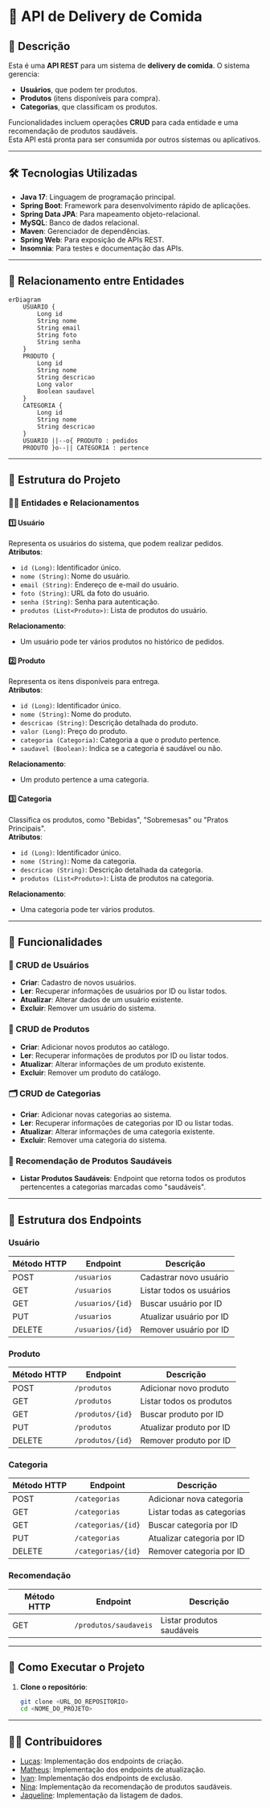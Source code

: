 # 🍔 API de Delivery de Comida

## 📝 Descrição  
Esta é uma **API REST** para um sistema de **delivery de comida**. O sistema gerencia:
- **Usuários**, que podem ter produtos.
- **Produtos** (itens disponíveis para compra).
- **Categorias**, que classificam os produtos.

Funcionalidades incluem operações **CRUD** para cada entidade e uma recomendação de produtos saudáveis.  
Esta API está pronta para ser consumida por outros sistemas ou aplicativos.

---

## 🛠️ Tecnologias Utilizadas  
- **Java 17**: Linguagem de programação principal.  
- **Spring Boot**: Framework para desenvolvimento rápido de aplicações.  
- **Spring Data JPA**: Para mapeamento objeto-relacional.  
- **MySQL**: Banco de dados relacional.  
- **Maven**: Gerenciador de dependências.  
- **Spring Web**: Para exposição de APIs REST.  
- **Insomnia**: Para testes e documentação das APIs.  

---

## 🔗 Relacionamento entre Entidades

```mermaid
erDiagram
    USUARIO {
        Long id
        String nome
        String email
        String foto
        String senha
    }
    PRODUTO {
        Long id
        String nome
        String descricao
        Long valor
        Boolean saudavel
    }
    CATEGORIA {
        Long id
        String nome
        String descricao
    }
    USUARIO ||--o{ PRODUTO : pedidos
    PRODUTO }o--|| CATEGORIA : pertence
```
---

## 📂 Estrutura do Projeto  

### 🧑‍💻 Entidades e Relacionamentos  

#### 1️⃣ **Usuário**
Representa os usuários do sistema, que podem realizar pedidos.  
**Atributos**:  
- `id (Long)`: Identificador único.  
- `nome (String)`: Nome do usuário.  
- `email (String)`: Endereço de e-mail do usuário.  
- `foto (String)`: URL da foto do usuário.  
- `senha (String)`: Senha para autenticação.  
- `produtos (List<Produto>)`: Lista de produtos do usuário.  

**Relacionamento**:  
- Um usuário pode ter vários produtos no histórico de pedidos.  

#### 2️⃣ **Produto**
Representa os itens disponíveis para entrega.  
**Atributos**:  
- `id (Long)`: Identificador único.  
- `nome (String)`: Nome do produto.  
- `descricao (String)`: Descrição detalhada do produto.  
- `valor (Long)`: Preço do produto.  
- `categoria (Categoria)`: Categoria a que o produto pertence.
- `saudavel (Boolean)`: Indica se a categoria é saudável ou não.  

**Relacionamento**:  
- Um produto pertence a uma categoria.  

#### 3️⃣ **Categoria**
Classifica os produtos, como "Bebidas", "Sobremesas" ou "Pratos Principais".  
**Atributos**:  
- `id (Long)`: Identificador único.  
- `nome (String)`: Nome da categoria.  
- `descricao (String)`: Descrição detalhada da categoria.  
- `produtos (List<Produto>)`: Lista de produtos na categoria.  

**Relacionamento**:  
- Uma categoria pode ter vários produtos.  

---

## 🌟 Funcionalidades  

### 🔑 CRUD de Usuários
- **Criar**: Cadastro de novos usuários.  
- **Ler**: Recuperar informações de usuários por ID ou listar todos.  
- **Atualizar**: Alterar dados de um usuário existente.  
- **Excluir**: Remover um usuário do sistema.  

### 🛒 CRUD de Produtos
- **Criar**: Adicionar novos produtos ao catálogo.  
- **Ler**: Recuperar informações de produtos por ID ou listar todos.  
- **Atualizar**: Alterar informações de um produto existente.  
- **Excluir**: Remover um produto do catálogo.  

### 🗂️ CRUD de Categorias
- **Criar**: Adicionar novas categorias ao sistema.  
- **Ler**: Recuperar informações de categorias por ID ou listar todas.  
- **Atualizar**: Alterar informações de uma categoria existente.  
- **Excluir**: Remover uma categoria do sistema.  

### 🥗 Recomendação de Produtos Saudáveis
- **Listar Produtos Saudáveis**: Endpoint que retorna todos os produtos pertencentes a categorias marcadas como "saudáveis".  

---

## 🔗 Estrutura dos Endpoints  

### **Usuário**
| Método HTTP | Endpoint          | Descrição                      |
|-------------|-------------------|--------------------------------|
| POST        | `/usuarios`       | Cadastrar novo usuário         |
| GET         | `/usuarios`       | Listar todos os usuários       |
| GET         | `/usuarios/{id}`  | Buscar usuário por ID          |
| PUT         | `/usuarios`       | Atualizar usuário por ID       |
| DELETE      | `/usuarios/{id}`  | Remover usuário por ID         |

### **Produto**
| Método HTTP | Endpoint          | Descrição                      |
|-------------|-------------------|--------------------------------|
| POST        | `/produtos`       | Adicionar novo produto         |
| GET         | `/produtos`       | Listar todos os produtos       |
| GET         | `/produtos/{id}`  | Buscar produto por ID          |
| PUT         | `/produtos`       | Atualizar produto por ID       |
| DELETE      | `/produtos/{id}`  | Remover produto por ID         |

### **Categoria**
| Método HTTP | Endpoint          | Descrição                      |
|-------------|-------------------|--------------------------------|
| POST        | `/categorias`     | Adicionar nova categoria       |
| GET         | `/categorias`     | Listar todas as categorias     |
| GET         | `/categorias/{id}`| Buscar categoria por ID        |
| PUT         | `/categorias`     | Atualizar categoria por ID     |
| DELETE      | `/categorias/{id}`| Remover categoria por ID       |

### **Recomendação**
| Método HTTP | Endpoint                | Descrição                      |
|-------------|-------------------------|--------------------------------|
| GET         | `/produtos/saudaveis`   | Listar produtos saudáveis      |

---

## 🚀 Como Executar o Projeto  

1. **Clone o repositório**:  
   ```bash
   git clone <URL_DO_REPOSITORIO>
   cd <NOME_DO_PROJETO>
---

## 👨‍💻 Contribuidores

- [Lucas](https://github.com/Lucassai): Implementação dos endpoints de criação.
- [Matheus](https://github.com/MatheusSPQ): Implementação dos endpoints de atualização.
- [Ivan](https://github.com/IJNavi): Implementação dos endpoints de exclusão.
- [Nina](https://github.com/Ninaraquel): Implementação da recomendação de produtos saudáveis.
- [Jaqueline](https://github.com/Jaquelinevalle): Implementação da listagem de dados.
